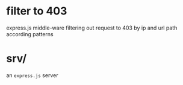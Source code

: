 
# filter to 403

express.js middle-ware filtering out request to 403 by ip and url path according patterns 

# srv/

an `express.js` server
